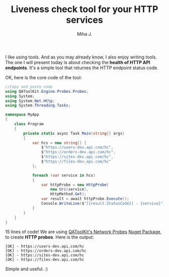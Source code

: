 ﻿---
layout: post
title: Liveness check tool for your HTTP services
excerpt_separator: <!--more-->
author: Miha J.
tags: c# tool qatoolkit http
---
<!--more-->
I like using tools. And as you may already know, I also enjoy writing tools. The one I will present today is about checking the **health of HTTP API endpoints**. It's a simple tool that returnes the HTTP endpoint status code.

OK, here is the core code of the tool:

```csharp
//Copy and paste code
using QAToolKit.Engine.Probes.Probes;
using System;
using System.Net.Http;
using System.Threading.Tasks;

namespace MyApp
{
    class Program
    {
        private static async Task Main(string[] args)
        {
            var hcs = new string[] {
                $"https://users-dev.api.com/hc",
                $"https://orders-dev.api.com/hc",
                $"https://sites-dev.api.com/hc",
                $"https://files-dev.api.com/hc"
            };

            foreach (var service in hcs)
            {
                var httpProbe = new HttpProbe(
                    new Uri(service),
                    HttpMethod.Get);
                var result = await httpProbe.Execute();
                Console.WriteLine($"[{result.StatusCode}] - {service}");
            }
        }
    }
}

```

15 lines of code! We are using [QAToolKit's Network Probes](https://github.com/qatoolkit/qatoolkit-engine-probes-net) [Nuget Package](https://www.nuget.org/packages/QAToolKit.Engine.Probes/), to create **HTTP probes**. Here is the output:

```
[OK] - https://users-dev.api.com/hc
[OK] - https://orders-dev.api.com/hc
[OK] - https://sites-dev.api.com/hc
[OK] - https://files-dev.api.com/hc
```

Simple and useful. :)